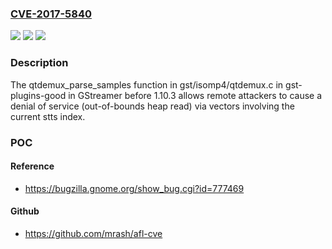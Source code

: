 ### [CVE-2017-5840](https://cve.mitre.org/cgi-bin/cvename.cgi?name=CVE-2017-5840)
![](https://img.shields.io/static/v1?label=Product&message=n%2Fa&color=blue)
![](https://img.shields.io/static/v1?label=Version&message=n%2Fa&color=blue)
![](https://img.shields.io/static/v1?label=Vulnerability&message=n%2Fa&color=brighgreen)

### Description

The qtdemux_parse_samples function in gst/isomp4/qtdemux.c in gst-plugins-good in GStreamer before 1.10.3 allows remote attackers to cause a denial of service (out-of-bounds heap read) via vectors involving the current stts index.

### POC

#### Reference
- https://bugzilla.gnome.org/show_bug.cgi?id=777469

#### Github
- https://github.com/mrash/afl-cve

